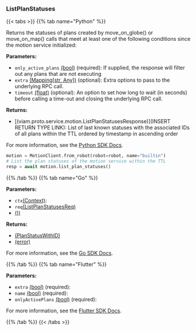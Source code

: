 ### ListPlanStatuses

{{< tabs >}}
{{% tab name="Python" %}}

Returns the statuses of plans created by move_on_globe() or move_on_map() calls that meet at least one of the following conditions since the motion service initialized:

**Parameters:**

- `only_active_plans` [(bool)](https://docs.python.org/3/library/stdtypes.html#boolean-type-bool) (required): If supplied, the response will filter out any plans that are not executing
- `extra` [(Mapping[str, Any])](<INSERT PARAM TYPE LINK>) (optional): Extra options to pass to the underlying RPC call.
- `timeout` [(float)](<INSERT PARAM TYPE LINK>) (optional): An option to set how long to wait (in seconds) before calling a time-out and closing the underlying RPC call.


**Returns:**

- [(viam.proto.service.motion.ListPlanStatusesResponse)](INSERT RETURN TYPE LINK): List of last known statuses with the associated IDs of all plans within the TTL ordered by timestamp in ascending order

For more information, see the [Python SDK Docs](https://python.viam.dev/autoapi/viam/services/motion/client/index.html#viam.services.motion.client.MotionClient.list_plan_statuses).

``` python {class="line-numbers linkable-line-numbers"}
motion = MotionClient.from_robot(robot=robot, name="builtin")
# List the plan statuses of the motion service within the TTL
resp = await motion.list_plan_statuses()

```

{{% /tab %}}
{{% tab name="Go" %}}

**Parameters:**

- `ctx`[(Context)](https://pkg.go.dev/context#ctx):
- `req`[(ListPlanStatusesReq)](<INSERT PARAM TYPE LINK>)
- [())](<INSERT PARAM TYPE LINK>)

**Returns:**

- [(PlanStatusWithID)](<INSERT PARAM TYPE LINK>)
- [(error)](<INSERT PARAM TYPE LINK>)

For more information, see the [Go SDK Docs](https://pkg.go.dev/go.viam.com/rdk/services/motion#Service).

{{% /tab %}}
{{% tab name="Flutter" %}}

**Parameters:**

- `extra` [(bool)](https://api.flutter.dev/flutter/dart-core/bool-class.html) (required):
- `name` [(bool)](https://api.flutter.dev/flutter/dart-core/bool-class.html) (required):
- `onlyActivePlans` [(bool)](https://api.flutter.dev/flutter/dart-core/bool-class.html) (required):


For more information, see the [Flutter SDK Docs](https://flutter.viam.dev/viam_protos.service.motion/MotionServiceClient/listPlanStatuses.html).

{{% /tab %}}
{{< /tabs >}}
